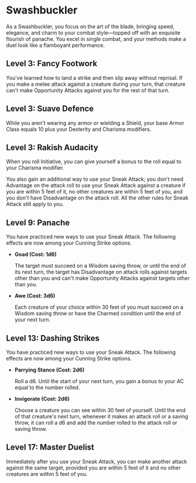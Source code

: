 # Swashbuckler

As a Swashbuckler, you focus on the art of the blade, bringing speed, elegance, and charm to your combat style—topped off with an exquisite flourish of panache. You excel in single combat, and your methods make a duel look like a flamboyant performance.

## Level 3: Fancy Footwork

You've learned how to land a strike and then slip away without reprisal. If you make a melee attack against a creature during your turn, that creature can't make Opportunity Attacks against you for the rest of that turn.

## Level 3: Suave Defence

While you aren't wearing any armor or wielding a Shield, your base Armor Class equals 10 plus your Dexterity and Charisma modifiers.
 
## Level 3: Rakish Audacity

When you roll Initiative, you can give yourself a bonus to the roll equal to your Charisma modifier.

You also gain an additional way to use your Sneak Attack; you don't need Advantage on the attack roll to use your Sneak Attack against a creature if you are within 5 feet of it, no other creatures are within 5 feet of you, and you don't have Disadvantage on the attack roll. All the other rules for Sneak Attack still apply to you.

## Level 9: Panache

You have practiced new ways to use your Sneak Attack. The following effects are now among your Cunning Strike options.

- **Goad (Cost: 1d6)**

    The target must succeed on a Wisdom saving throw, or until the end of its next turn, the target has Disadvantage on attack rolls against targets other than you and can't make Opportunity Attacks against targets other than you.

- **Awe (Cost: 3d6)**

    Each creature of your choice within 30 feet of you must succeed on a Wisdom saving throw or have the Charmed condition until the end of your next turn.

## Level 13: Dashing Strikes

You have practiced new ways to use your Sneak Attack. The following effects are now among your Cunning Strike options.

- **Parrying Stance (Cost: 2d6)**

    Roll a d6. Until the start of your next turn, you gain a bonus to your AC equal to the number rolled.

- **Invigorate (Cost: 2d6)**

    Choose a creature you can see within 30 feet of yourself. Until the end of that creature's next turn, whenever it makes an attack roll or a saving throw, it can roll a d6 and add the number rolled to the attack roll or saving throw.

## Level 17: Master Duelist

Immediately after you use your Sneak Attack, you can make another attack against the same target, provided you are within 5 feet of it and no other creatures are within 5 feet of you.
